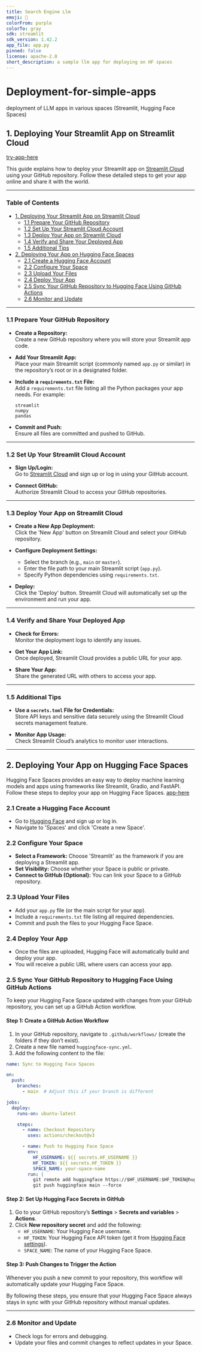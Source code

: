 ```yaml
---
title: Search Engine Llm
emoji: 🏢
colorFrom: purple
colorTo: gray
sdk: streamlit
sdk_version: 1.42.2
app_file: app.py
pinned: false
license: apache-2.0
short_description: a sample llm app for deploying on HF spaces
---
```


# Deployment-for-simple-apps
deployment of LLM apps in various spaces (Streamlit, Hugging Face Spaces)

## 1. Deploying Your Streamlit App on Streamlit Cloud 
[try-app-here](https://deployment-for-simple-apps-d9dyk3fvonxzk2tgvvzems.streamlit.app/)

This guide explains how to deploy your Streamlit app on [Streamlit Cloud](https://share.streamlit.io/) using your GitHub repository. Follow these detailed steps to get your app online and share it with the world.

---

### Table of Contents
- [1. Deploying Your Streamlit App on Streamlit Cloud](#1-deploying-your-streamlit-app-on-streamlit-cloud)
  - [1.1 Prepare Your GitHub Repository](#11-prepare-your-github-repository)
  - [1.2 Set Up Your Streamlit Cloud Account](#12-set-up-your-streamlit-cloud-account)
  - [1.3 Deploy Your App on Streamlit Cloud](#13-deploy-your-app-on-streamlit-cloud)
  - [1.4 Verify and Share Your Deployed App](#14-verify-and-share-your-deployed-app)
  - [1.5 Additional Tips](#15-additional-tips)
- [2. Deploying Your App on Hugging Face Spaces](#2-deploying-your-app-on-hugging-face-spaces)
  - [2.1 Create a Hugging Face Account](#21-create-a-hugging-face-account)
  - [2.2 Configure Your Space](#22-configure-your-space)
  - [2.3 Upload Your Files](#23-upload-your-files)
  - [2.4 Deploy Your App](#24-deploy-your-app)
  - [2.5 Sync Your GitHub Repository to Hugging Face Using GitHub Actions](#25-sync-your-github-repository-to-hugging-face-using-github-actions)
  - [2.6 Monitor and Update](#26-monitor-and-update)

---

### 1.1 Prepare Your GitHub Repository

- **Create a Repository:**  
  Create a new GitHub repository where you will store your Streamlit app code.

- **Add Your Streamlit App:**  
  Place your main Streamlit script (commonly named `app.py` or similar) in the repository’s root or in a designated folder.

- **Include a `requirements.txt` File:**  
  Add a `requirements.txt` file listing all the Python packages your app needs. For example:
  ```plaintext
  streamlit
  numpy
  pandas
  ```

- **Commit and Push:**  
  Ensure all files are committed and pushed to GitHub.

---

### 1.2 Set Up Your Streamlit Cloud Account

- **Sign Up/Login:**  
  Go to [Streamlit Cloud](https://share.streamlit.io/) and sign up or log in using your GitHub account.

- **Connect GitHub:**  
  Authorize Streamlit Cloud to access your GitHub repositories.

---

### 1.3 Deploy Your App on Streamlit Cloud

- **Create a New App Deployment:**  
  Click the 'New App' button on Streamlit Cloud and select your GitHub repository.

- **Configure Deployment Settings:**  
  - Select the branch (e.g., `main` or `master`).  
  - Enter the file path to your main Streamlit script (`app.py`).  
  - Specify Python dependencies using `requirements.txt`.

- **Deploy:**  
  Click the 'Deploy' button. Streamlit Cloud will automatically set up the environment and run your app.

---

### 1.4 Verify and Share Your Deployed App

- **Check for Errors:**  
  Monitor the deployment logs to identify any issues.

- **Get Your App Link:**  
  Once deployed, Streamlit Cloud provides a public URL for your app.

- **Share Your App:**  
  Share the generated URL with others to access your app.

---

### 1.5 Additional Tips

- **Use a `secrets.toml` File for Credentials:**  
  Store API keys and sensitive data securely using the Streamlit Cloud secrets management feature.

- **Monitor App Usage:**  
  Check Streamlit Cloud’s analytics to monitor user interactions.

---

## 2. Deploying Your App on Hugging Face Spaces

Hugging Face Spaces provides an easy way to deploy machine learning models and apps using frameworks like Streamlit, Gradio, and FastAPI. Follow these steps to deploy your app on Hugging Face Spaces.
[app-here](https://huggingface.co/spaces/Mohamedsheded33/search-engine-llm)

### 2.1 Create a Hugging Face Account

- Go to [Hugging Face](https://huggingface.co/) and sign up or log in.
- Navigate to 'Spaces' and click 'Create a new Space'.

### 2.2 Configure Your Space

- **Select a Framework:** Choose 'Streamlit' as the framework if you are deploying a Streamlit app.
- **Set Visibility:** Choose whether your Space is public or private.
- **Connect to GitHub (Optional):** You can link your Space to a GitHub repository.

### 2.3 Upload Your Files

- Add your `app.py` file (or the main script for your app).
- Include a `requirements.txt` file listing all required dependencies.
- Commit and push the files to your Hugging Face Space.

### 2.4 Deploy Your App

- Once the files are uploaded, Hugging Face will automatically build and deploy your app.
- You will receive a public URL where users can access your app.

### 2.5 Sync Your GitHub Repository to Hugging Face Using GitHub Actions

To keep your Hugging Face Space updated with changes from your GitHub repository, you can set up a GitHub Action workflow.

#### **Step 1: Create a GitHub Action Workflow**

1. In your GitHub repository, navigate to `.github/workflows/` (create the folders if they don’t exist).
2. Create a new file named `huggingface-sync.yml`.
3. Add the following content to the file:

```yaml
name: Sync to Hugging Face Spaces

on:
  push:
    branches:
      - main  # Adjust this if your branch is different

jobs:
  deploy:
    runs-on: ubuntu-latest

    steps:
      - name: Checkout Repository
        uses: actions/checkout@v3

      - name: Push to Hugging Face Space
        env:
          HF_USERNAME: ${{ secrets.HF_USERNAME }}
          HF_TOKEN: ${{ secrets.HF_TOKEN }}
          SPACE_NAME: your-space-name
        run: |
          git remote add huggingface https://$HF_USERNAME:$HF_TOKEN@huggingface.co/spaces/$HF_USERNAME/$SPACE_NAME
          git push huggingface main --force
```

#### **Step 2: Set Up Hugging Face Secrets in GitHub**

1. Go to your GitHub repository’s **Settings** > **Secrets and variables** > **Actions**.
2. Click **New repository secret** and add the following:
   - `HF_USERNAME`: Your Hugging Face username.
   - `HF_TOKEN`: Your Hugging Face API token (get it from [Hugging Face settings](https://huggingface.co/settings/tokens)).
   - `SPACE_NAME`: The name of your Hugging Face Space.

#### **Step 3: Push Changes to Trigger the Action**
Whenever you push a new commit to your repository, this workflow will automatically update your Hugging Face Space.

By following these steps, you ensure that your Hugging Face Space always stays in sync with your GitHub repository without manual updates.

---



### 2.6 Monitor and Update

- Check logs for errors and debugging.
- Update your files and commit changes to reflect updates in your Space.


